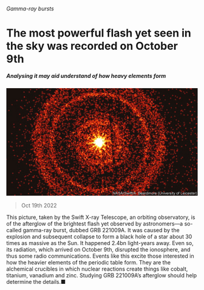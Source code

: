 ###### Gamma-ray bursts

# The most powerful flash yet seen in the sky was recorded on October 9th 

##### Analysing it may aid understand of how heavy elements form 

![image](images/20221022_STP001.jpg) 

> Oct 19th 2022 

This picture, taken by the Swift X-ray Telescope, an orbiting observatory, is of the afterglow of the brightest flash yet observed by astronomers—a so-called gamma-ray burst, dubbed GRB 221009A. It was caused by the explosion and subsequent collapse to form a black hole of a star about 30 times as massive as the Sun. It happened 2.4bn light-years away. Even so, its radiation, which arrived on October 9th, disrupted the ionosphere, and thus some radio communications. Events like this excite those interested in how the heavier elements of the periodic table form. They are the alchemical crucibles in which nuclear reactions create things like cobalt, titanium, vanadium and zinc. Studying GRB 221009A’s afterglow should help determine the details.■


